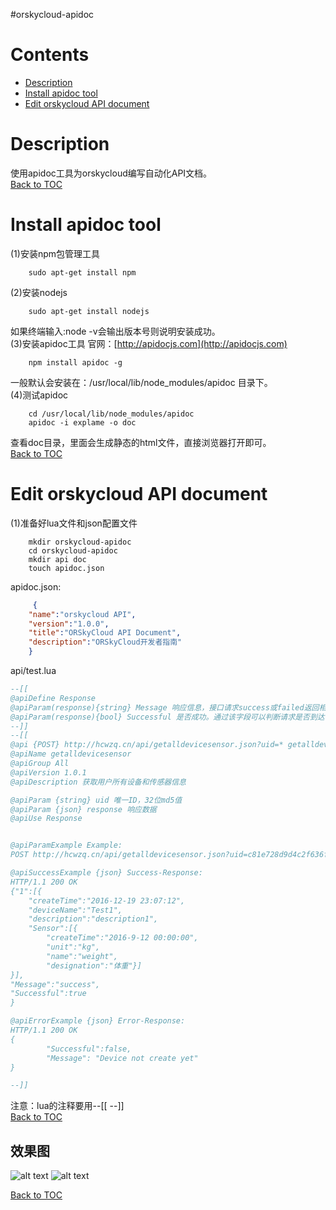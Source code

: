 #orskycloud-apidoc


Contents
=========
* [Description](#description)
* [Install apidoc tool](#install-apidoc-tool)
* [Edit orskycloud API document](#edit-orskycloud-api-document)

Description
=========
使用apidoc工具为orskycloud编写自动化API文档。<br>
[Back to TOC](#contents)

Install apidoc tool
========
(1)安装npm包管理工具
```shell
    sudo apt-get install npm
```
(2)安装nodejs
```shell
    sudo apt-get install nodejs
```
如果终端输入:node -v会输出版本号则说明安装成功。<br>
(3)安装apidoc工具
官网：[http://apidocjs.com](http://apidocjs.com)
```shell
    npm install apidoc -g
```
一般默认会安装在：/usr/local/lib/node_modules/apidoc 目录下。<br>
(4)测试apidoc
```shell
    cd /usr/local/lib/node_modules/apidoc
    apidoc -i explame -o doc
```
查看doc目录，里面会生成静态的html文件，直接浏览器打开即可。<br>
[Back to TOC](#contents)


Edit orskycloud API document
=======
(1)准备好lua文件和json配置文件
```shell
    mkdir orskycloud-apidoc
    cd orskycloud-apidoc
    mkdir api doc
    touch apidoc.json
```
apidoc.json:
```json
     {                                                                                                                                          
    "name":"orskycloud API",                                                                                                               
    "version":"1.0.0",                                                                                                 
    "title":"ORSkyCloud API Document",
    "description":"ORSkyCloud开发者指南"
    }                                                                                                                                          
```

api/test.lua
```lua
--[[
@apiDefine Response
@apiParam(response){string} Message 响应信息，接口请求success或failed返回相关信息
@apiParam(response){bool} Successful 是否成功。通过该字段可以判断请求是否到达.
--]]
--[[
@api {POST} http://hcwzq.cn/api/getalldevicesensor.json?uid=* getalldevicesensor
@apiName getalldevicesensor
@apiGroup All
@apiVersion 1.0.1
@apiDescription 获取用户所有设备和传感器信息

@apiParam {string} uid 唯一ID，32位md5值
@apiParam {json} response 响应数据
@apiUse Response


@apiParamExample Example:
POST http://hcwzq.cn/api/getalldevicesensor.json?uid=c81e728d9d4c2f636f067f89cc14862c

@apiSuccessExample {json} Success-Response:
HTTP/1.1 200 OK
{"1":[{
    "createTime":"2016-12-19 23:07:12",
    "deviceName":"Test1",
    "description":"description1",
    "Sensor":[{
        "createTime":"2016-9-12 00:00:00",
        "unit":"kg",
        "name":"weight",
        "designation":"体重"}]
}],
"Message":"success",
"Successful":true
}

@apiErrorExample {json} Error-Response:
HTTP/1.1 200 OK  
{
        "Successful":false,
        "Message": "Device not create yet"
}

--]]
```
注意：lua的注释要用--[[ --]]<br>
[Back to TOC](#contents)


效果图
-------
![alt text](https://github.com/huchangwei/orskycloud-apidoc/blob/master/image/doc1.png)
![alt text](https://github.com/huchangwei/orskycloud-apidoc/blob/master/image/doc2.png)

[Back to TOC](#contents)

